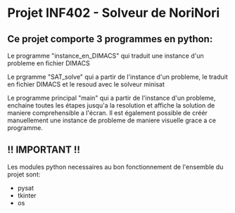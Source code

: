 # Projet INF402 - Solveur de NoriNori


## Ce projet comporte 3 programmes en python:

Le programme "instance_en_DIMACS" qui traduit une instance d'un probleme en fichier DIMACS

Le prgramme "SAT_solve" qui a partir de l'instance d'un probleme, le traduit en fichier DIMACS et le resoud avec le solveur minisat

Le programme principal "main" qui a partir de l'instance d'un probleme, enchaine toutes les étapes jusqu'a la resolution 
et affiche la solution de maniere comprehensible a l'écran.
Il est également possible de créér manuellement une instance de probleme de maniere visuelle grace a ce programme.


## !! IMPORTANT !!
Les modules python necessaires au bon fonctionnement de l'ensemble du projet sont:   
- pysat
- tkinter
- os
